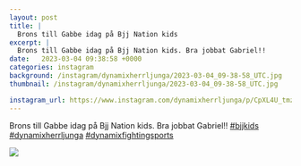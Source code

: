 ```yaml
---
layout: post
title: |
  Brons till Gabbe idag på Bjj Nation kids
excerpt: |
  Brons till Gabbe idag på Bjj Nation kids. Bra jobbat Gabriel!!   
date:   2023-03-04 09:38:58 +0000
categories: instagram
background: /instagram/dynamixherrljunga/2023-03-04_09-38-58_UTC.jpg
thumbnail: /instagram/dynamixherrljunga/2023-03-04_09-38-58_UTC.jpg

instagram_url: https://www.instagram.com/dynamixherrljunga/p/CpXL4U_tmz-
---
```

Brons till Gabbe idag på Bjj Nation kids. Bra jobbat Gabriel!! [#bjjkids](https://www.instagram.com/explore/tags/bjjkids/) [#dynamixherrljunga](https://www.instagram.com/explore/tags/dynamixherrljunga/) [#dynamixfightingsports](https://www.instagram.com/explore/tags/dynamixfightingsports/)



<img src='/www-dynamix-herrljunga/instagram/dynamixherrljunga/2023-03-04_09-38-58_UTC.jpg' class='img-fluid' />
